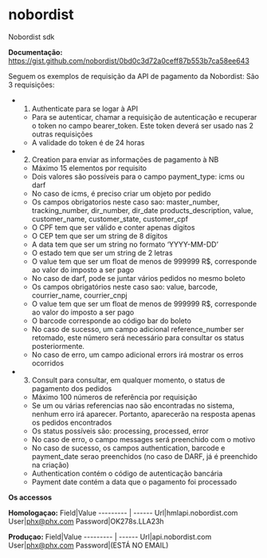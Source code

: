 # nobordist
Nobordist sdk

**Documentação:**
https://gist.github.com/nobordist/0bd0c3d72a0ceff87b553b7ca58ee643

Seguem os exemplos de requisição da API de pagamento da Nobordist:
São 3 requisições:

* 1) Authenticate para se logar à API 
  * Para se autenticar, chamar a requisição de autenticação e recuperar o token no campo
bearer_token. Este token deverá ser usado nas 2 outras requisições
  * A validade do token é de 24 horas

* 2) Creation para enviar as informações de pagamento à NB
  * Máximo 15 elementos por requisito
  * Dois valores são possíveis para o campo payment_type: icms ou darf
  * No caso de icms, é preciso criar um objeto por pedido
  * Os campos obrigatorios neste caso sao: master_number, tracking_number, dir_number, dir_date products_description, value,
customer_name, customer_state, customer_cpf
  * O CPF tem que ser válido e conter apenas dígitos
  * O CEP tem que ser um string de 8 dígitos
  * A data tem que ser um string no formato ‘YYYY-MM-DD’
  * O estado tem que ser um string de 2 letras
  * O value tem que ser um float de menos de 999999 R$, corresponde ao valor do imposto a ser pago
  * No caso de darf, pode se juntar vários pedidos no mesmo boleto
  * Os campos obrigatórios neste caso sao: value, barcode, courrier_name, courrier_cnpj
  * O value tem que ser um float de menos de 999999 R$, corresponde ao valor do imposto a ser pago
  * O barcode corresponde ao código bar do boleto
  * No caso de sucesso, um campo adicional reference_number ser retomado, este número
será necessário para consultar os status posteriormente.
  * No caso de erro, um campo adicional errors irá mostrar os erros ocorridos

* 3) Consult para consultar, em qualquer momento, o status de pagamento dos pedidos
  * Máximo 100 números de referência por requisição
  * Se um ou várias referencias nao são encontradas no sistema, nenhum erro irá aparecer.
Portanto, aparecerão na resposta apenas os pedidos encontrados
  * Os status possíveis são: processing, processed, error
  * No caso de erro, o campo messages  será preenchido com o motivo
  * No caso de sucesso, os campos authentication, barcode e payment_date serao preenchidos (no caso de DARF, já é preenchido na criação)
  * Authentication contém o código de autenticação bancária
  * Payment date contém a data que o pagamento foi processado

**Os accessos**

**Homologaçao:**
Field|Value
--------- | ------
Url|hmlapi.nobordist.com
User|phx@phx.com
Password|OK278s.LLA23h

**Produçao:**
Field|Value
--------- | ------
Url|api.nobordist.com
User|phx@phx.com
Password|(ESTÁ NO EMAIL)

